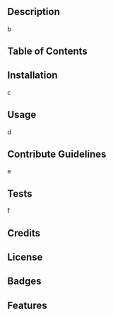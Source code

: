 # <a>

  ## Description
  b
  
  ## Table of Contents
  
  ## Installation
  c

  ## Usage
  d

  ## Contribute Guidelines
  e

  ## Tests
  f

  ## Credits
  
  
  ## License
  
  
  ## Badges
  
  ## Features
  
  

  
  

  